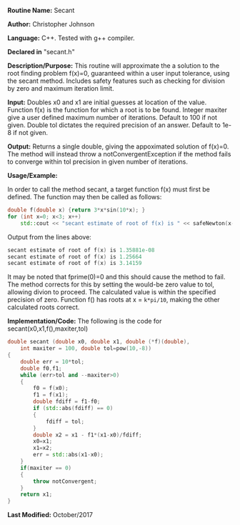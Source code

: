 **Routine Name:** Secant

**Author:** Christopher Johnson

**Language:** C++. Tested with g++ compiler.

**Declared in** "secant.h"

**Description/Purpose:** This routine will approximate the a solution to the root finding problem f(x)=0, guaranteed within a user input tolerance, using the secant method. Includes safety features such as checking for division by zero and maximum iteration limit.

**Input:**
Doubles x0 and x1 are initial guesses at location of the value.
Function f(x) is the function for which a root is to be found.
Integer maxiter give a user defined maximum number of iterations. Default to 100 if not given.
Double tol dictates the required precision of an answer. Default to 1e-8 if not given.

**Output:**
Returns a single double, giving the appoximated solution of f(x)=0.
The method will instead throw a notConvergentException if the method fails to converge within tol precision in given number of iterations.

**Usage/Example:**

In order to call the method secant, a target function f(x) must first be defined. The function may then be called as follows:
```C++
double f(double x) {return 3*x*sin(10*x); }
for (int x=0; x<3; x++)
    std::cout << "secant estimate of root of f(x) is " << safeNewton(x-.25,x+.25,f,fprime) << std::endl;
```

Output from the lines above:
```C++
secant estimate of root of f(x) is 1.35881e-08
secant estimate of root of f(x) is 1.25664
secant estimate of root of f(x) is 3.14159
```

It may be noted that fprime(0)=0 and this should cause the method to fail. The method corrects for this by setting the would-be zero value to tol, allowing divion to proceed. The calculated value is within the specified precision of zero.
Function f() has roots at x = `k*pi/10`, making the other calculated roots correct.


**Implementation/Code:** The following is the code for secant(x0,x1,f(),maxiter,tol)
```C++
double secant (double x0, double x1, double (*f)(double),
    int maxiter = 100, double tol=pow(10,-8))
{
    double err = 10*tol;
    double f0,f1;
    while (err>tol and --maxiter>0)
    {
        f0 = f(x0);
        f1 = f(x1);
        double fdiff = f1-f0;
        if (std::abs(fdiff) == 0)
        {
            fdiff = tol;
        }
        double x2 = x1 - f1*(x1-x0)/fdiff;
        x0=x1;
        x1=x2;
        err = std::abs(x1-x0);
    }
    if(maxiter == 0)
    {
        throw notConvergent;
    }
    return x1;
}
```
**Last Modified:** October/2017
